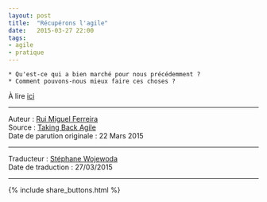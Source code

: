 ```yaml
---
layout: post
title:  "Récupérons l'agile"
date:   2015-03-27 22:00
tags:
- agile
- pratique
---
```


    * Qu'est-ce qui a bien marché pour nous précédemment ?
    * Comment pouvons-nous mieux faire ces choses ?


À lire [ici](http://www.infoq.com/fr/news/2015/03/taking-back-agile)  


---
Auteur : [Rui Miguel Ferreira](http://www.infoq.com/author/Rui-Miguel-Ferreira)  
Source : [Taking Back Agile](http://www.infoq.com/news/2015/03/taking-back-agile)  
Date de parution originale : 22 Mars 2015  

---
Traducteur : [Stéphane Wojewoda](http://www.les-traducteurs-agiles.org/traducteurs/)  
Date de traduction : 27/03/2015  

---

{% include share_buttons.html %}
